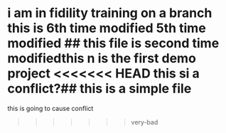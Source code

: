 i am in fidility training on a branch
this is 6th time modified 
5th time modified ## this file is second time modifiedthis n
is the first demo project 
<<<<<<< HEAD
this si a conflict?## this is a simple file 
=======
this is going to cause conflict 
>>>>>>> very-bad
